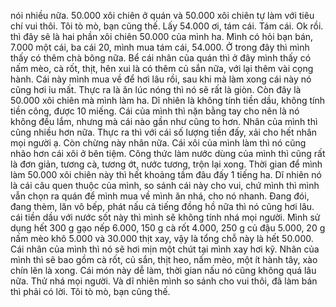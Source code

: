 nói nhiều nữa. 50.000 xôi chiên ở quán và 50.000 xôi chiên tự làm với tiêu chí vui thôi. Tôi tò mò, bạn cũng thế. Lấy 54.000 ơi, tám cái. Tám cái. Ok rồi. thì đây sẽ là hai phần xôi chiên 50.000 của mình ha. Mình có hỏi bạn bán, 7.000 một cái, ba cái 20, mình mua tám cái, 54.000. Ở trong đây thì mình thấy có thêm chà bông nữa. Bể cái nhân của quán thì ở đây mình thấy có nấm mèo, cà rốt, thịt, hên xui là có thêm củ sắn nữa, với lại thêm vài cọng hành. Cái này mình mua về để hơi lâu rồi, sau khi mà làm xong cái này nó cũng hơi ỉu mất. Thực ra là ăn lúc nóng thì nó sẽ rất là giòn. Còn đây là 50.000 xôi chiên mà mình làm ha. Dĩ nhiên là không tính tiền dầu, không tính tiền công, được 10 miếng. Cái của mình thì nặn bằng tay cho nên là nó không đều lắm, nhưng mà cái nào gần như cũng to hơn. Nhân của mình thì cũng nhiều hơn nữa. Thực ra thì với cái số lượng tiền đấy, xải cho hết nhân mọi người ạ. Còn chừng này nhân nữa. Cái xôi của mình làm thì nó cũng nhão hơn cái xôi ở bên tiệm. Công thức làm nước dùng của mình thì cũng rất là đơn giản, tương cà, tương ớt, nước tương, trộn lại xong. Thời gian để mình làm 50.000 xôi chiên này thì hết khoảng tầm đâu đấy 1 tiếng ha. Dĩ nhiên nó là cái câu quen thuộc của mình, so sánh cái này cho vui, chứ mình thì mình vẫn chọn ra quán để mình mua về mình ăn nhá, cho nó nhanh. Đang đói, đang thèm, lăn vô bếp, phát nấu cả tiếng đồng hồ nữa thì nó cũng hơi lâu. cái tiền dầu với nước sốt này thì mình sẽ không tính nhá mọi người. Mình sử dụng hết 300 g gạo nếp 6.000, 150 g cà rốt 4.000, 250 g củ đậu 5.000, 20 g nấm mèo khô 5.000 và 30.000 thịt xay, vậy là tổng chỗ này là hết 50.000. Cái nhân của mình thì nó sẽ hơi mịn một chút tại mình xay hơi kỹ. Nhân của mình thì sẽ bao gồm cà rốt, củ sắn, thịt heo, nấm mèo, một ít hành tây, xào chín lên là xong. Cái món này dễ làm, thời gian nấu nó cũng không quá lâu nữa. Thử nhá mọi người. Và dĩ nhiên mình so sánh cho vui thôi, đã làm bán thì phải có lời. Tôi tò mò, bạn cũng thế.